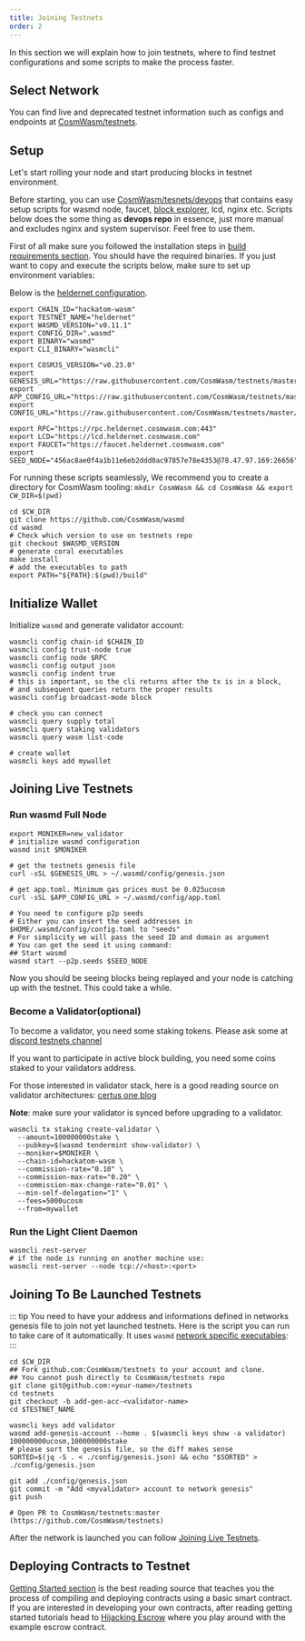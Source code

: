 ```yaml
---
title: Joining Testnets
order: 2
---
```


In this section we will explain how to join testnets, where to find testnet configurations and some scripts to make the
process faster.

## Select Network

You can find live and deprecated testnet information such as configs and endpoints at
 [CosmWasm/testnets](https://github.com/CosmWasm/testnets).

## Setup

Let's start rolling your node and start producing blocks in testnet environment.

Before starting, you can use [CosmWasm/tesnets/devops](https://github.com/CosmWasm/testnets/tree/master/devops)
 that contains easy setup scripts for wasmd
node, faucet, [block explorer](https://github.com/CosmWasm/big-dipper), lcd, nginx etc. Scripts
below does the some thing as **devops repo** in essence, just more manual and excludes nginx and system supervisor.
Feel free to use them.

First of all make sure you followed the installation steps in [build requirements section](./build-requirements.md).
You should have the required binaries. If you just want to copy and execute the scripts below, make sure to set up
environment variables:

Below is the [heldernet configuration](https://github.com/CosmWasm/testnets/tree/master/heldernet).

```shell
export CHAIN_ID="hackatom-wasm"
export TESTNET_NAME="heldernet"
export WASMD_VERSION="v0.11.1"
export CONFIG_DIR=".wasmd"
export BINARY="wasmd"
export CLI_BINARY="wasmcli"

export COSMJS_VERSION="v0.23.0"
export GENESIS_URL="https://raw.githubusercontent.com/CosmWasm/testnets/master/heldernet/config/genesis.json"
export APP_CONFIG_URL="https://raw.githubusercontent.com/CosmWasm/testnets/master/heldernet/config/app.toml"
export CONFIG_URL="https://raw.githubusercontent.com/CosmWasm/testnets/master/heldernet/config/config.toml"

export RPC="https://rpc.heldernet.cosmwasm.com:443"
export LCD="https://lcd.heldernet.cosmwasm.com"
export FAUCET="https://faucet.heldernet.cosmwasm.com"
export SEED_NODE="456ac8ae0f4a1b11e6eb2ddd0ac97857e78e4353@78.47.97.169:26656"
```

For running these scripts seamlessly, We recommend you to create a directory for CosmWasm tooling:
`mkdir CosmWasm && cd CosmWasm && export CW_DIR=$(pwd)`

```shell
cd $CW_DIR
git clone https://github.com/CosmWasm/wasmd
cd wasmd
# Check which version to use on testnets repo
git checkout $WASMD_VERSION
# generate coral executables
make install
# add the executables to path
export PATH="${PATH}:$(pwd)/build"
```

## Initialize Wallet

Initialize `wasmd` and generate validator account:

```shell
wasmcli config chain-id $CHAIN_ID
wasmcli config trust-node true
wasmcli config node $RPC
wasmcli config output json
wasmcli config indent true
# this is important, so the cli returns after the tx is in a block,
# and subsequent queries return the proper results
wasmcli config broadcast-mode block

# check you can connect
wasmcli query supply total
wasmcli query staking validators
wasmcli query wasm list-code

# create wallet
wasmcli keys add mywallet
```

## Joining Live Testnets

### Run wasmd Full Node

```shell
export MONIKER=new_validator
# initialize wasmd configuration
wasmd init $MONIKER

# get the testnets genesis file
curl -sSL $GENESIS_URL > ~/.wasmd/config/genesis.json

# get app.toml. Minimum gas prices must be 0.025ucosm
curl -sSL $APP_CONFIG_URL > ~/.wasmd/config/app.toml

# You need to configure p2p seeds
# Either you can insert the seed addresses in $HOME/.wasmd/config/config.toml to "seeds"
# For simplicity we will pass the seed ID and domain as argument
# You can get the seed it using command:
## Start wasmd
wasmd start --p2p.seeds $SEED_NODE
```

Now you should be seeing blocks being replayed and your node is catching up with the testnet. This could take a while.

### Become a Validator(optional)

To become a validator, you need some staking tokens.
Please ask some at [discord testnets channel](https://docs.cosmwasm.com/chat)

If you want to participate in active block building, you need some coins staked to your validators address.

For those interested in validator stack, here is a good reading source on validator architectures: [certus one blog](https://kb.certus.one/)

**Note**: make sure your validator is synced before upgrading to a validator.

```shell
wasmcli tx staking create-validator \
  --amount=100000000stake \
  --pubkey=$(wasmd tendermint show-validator) \
  --moniker=$MONIKER \
  --chain-id=hackatom-wasm \
  --commission-rate="0.10" \
  --commission-max-rate="0.20" \
  --commission-max-change-rate="0.01" \
  --min-self-delegation="1" \
  --fees=5000ucosm
  --from=mywallet
```

### Run the Light Client Daemon

```shell
wasmcli rest-server
# if the node is running on another machine use:
wasmcli rest-server --node tcp://<host>:<port>
```

## Joining To Be Launched Testnets

::: tip
You need to have your address and informations defined in networks genesis file to join not yet launched testnets.
Here is the script you can run to take care of it automatically. It uses `wasmd` [network specific executables](https://github.com/CosmWasm/testnets/tree/master/wasmnet):
:::

```shell
cd $CW_DIR
## Fork github.com:CosmWasm/testnets to your account and clone.
## You cannot push directly to CosmWasm/testnets repo
git clone git@github.com:<your-name>/testnets
cd testnets
git checkout -b add-gen-acc-<validator-name>
cd $TESTNET_NAME

wasmcli keys add validator
wasmd add-genesis-account --home . $(wasmcli keys show -a validator) 100000000ucosm,100000000stake
# please sort the genesis file, so the diff makes sense
SORTED=$(jq -S . < ./config/genesis.json) && echo "$SORTED" > ./config/genesis.json

git add ./config/genesis.json
git commit -m "Add <myvalidator> account to network genesis"
git push

# Open PR to CosmWasm/testnets:master (https://github.com/CosmWasm/testnets)
```

After the network is launched you can follow [Joining Live Testnets](#joining-live-testnets).

## Deploying Contracts to Testnet

[Getting Started section](../getting-started/intro.md) is the best reading source that teaches you the process of
compiling and deploying contracts using a basic smart contract. If you are interested in developing your own contracts,
after reading getting started tutorials head to [Hijacking Escrow](../learn/hijack-escrow/intro.md) where you play
around with the example escrow contract.
